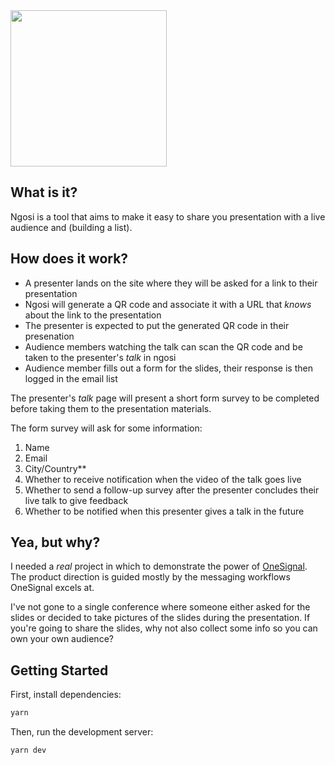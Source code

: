<img src="https://user-images.githubusercontent.com/1715082/140621829-ba80f963-840c-4be4-abe5-7167b8edc906.png" height="250px"/>

## What is it?

Ngosi is a tool that aims to make it easy to share you presentation with a live audience and (building a list).

## How does it work?

- A presenter lands on the site where they will be asked for a link to their presentation
- Ngosi will generate a QR code and associate it with a URL that _knows_ about the link to the presentation
- The presenter is expected to put the generated QR code in their presenation
- Audience members watching the talk can scan the QR code and be taken to the presenter's _talk_ in ngosi
- Audience member fills out a form for the slides, their response is then logged in the email list

The presenter's _talk_ page will present a short form survey to be completed before taking them to the presentation materials.

The form survey will ask for some information:

1. Name
2. Email
3. City/Country\*\*
4. Whether to receive notification when the video of the talk goes live
5. Whether to send a follow-up survey after the presenter concludes their live talk to give feedback
6. Whether to be notified when this presenter gives a talk in the future

## Yea, but why?

I needed a _real_ project in which to demonstrate the power of [OneSignal](). The product direction is guided mostly by the messaging workflows OneSignal excels at.

I've not gone to a single conference where someone either asked for the slides or decided to take pictures of the slides during the presentation. If you're going to share the slides, why not also collect some info so you can own your own audience?

## Getting Started

First, install dependencies:

```bash
yarn
```

Then, run the development server:

```bash
yarn dev
```
